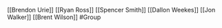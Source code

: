 [[Brendon Urie]]
[[Ryan Ross]]
[[Spencer Smith]]
[[Dallon Weekes]]
[[Jon Walker]]
[[Brent Wilson]]
#Group 
